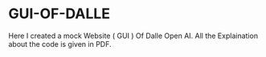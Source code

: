 # GUI-OF-DALLE
Here I created a mock Website ( GUI ) Of Dalle Open AI.
All the Explaination about the code is given in PDF.


